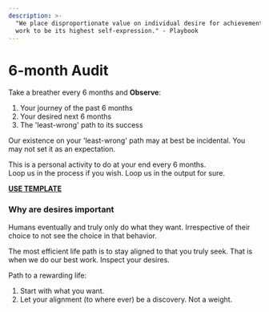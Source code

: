 ```yaml
---
description: >-
  "We place disproportionate value on individual desire for achievement and for
  work to be its highest self-expression." - Playbook
---
```


# 6-month Audit

Take a breather every 6 months and **Observe**: 

1. Your journey of the past 6 months
2. Your desired next 6 months 
3. The 'least-wrong' path to its success

Our existence on your 'least-wrong' path may at best be incidental. You may not set it as an expectation.

  
This is a personal activity to do at your end every 6 months.   
Loop us in the process if you wish. Loop us in the output for sure.  

[**USE TEMPLATE**](https://docs.google.com/document/d/187Tgk8ePr__P3OZpBGgciagdKDOZlPlnWDgfeRrjcJE/edit)  


### Why are desires important

Humans eventually and truly only do what they want. Irrespective of their choice to not see the choice in that behavior.

The most efficient life path is to stay aligned to that you truly seek. That is when we do our best work. Inspect your desires.

  
Path to a rewarding life: 

1. Start with what you want.
2. Let your alignment \(to where ever\) be a discovery. Not a weight.

